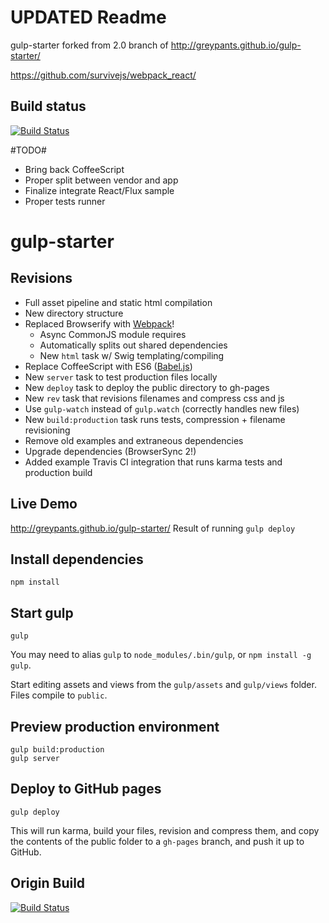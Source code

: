 UPDATED Readme
==============

gulp-starter forked from 2.0 branch of http://greypants.github.io/gulp-starter/


https://github.com/survivejs/webpack_react/

## Build status
[![Build Status](https://travis-ci.org/MariusRugan/supersymmetry.svg?branch=master)](https://travis-ci.org/MariusRugan/supersymmetry)


#TODO#
- Bring back CoffeeScript
- Proper split between vendor and app
- Finalize integrate React/Flux sample
- Proper tests runner

gulp-starter
============
## Revisions
- Full asset pipeline and static html compilation
- New directory structure
- Replaced Browserify with [Webpack](http://webpack.github.io/docs/webpack-for-browserify-users.html)!
  - Async CommonJS module requires
  - Automatically splits out shared dependencies
  - New `html` task w/ Swig templating/compiling
- Replace CoffeeScript with ES6 ([Babel.js](http://babeljs.io/))
- New `server` task to test production files locally
- New `deploy` task to deploy the public directory to gh-pages
- New `rev` task that revisions filenames and compress css and js
- Use `gulp-watch` instead of `gulp.watch` (correctly handles new files)
- New `build:production` task runs tests, compression + filename revisioning
- Remove old examples and extraneous dependencies
- Upgrade dependencies (BrowserSync 2!)
- Added example Travis CI integration that runs karma tests and production build

## Live Demo
http://greypants.github.io/gulp-starter/
Result of running `gulp deploy`

## Install dependencies
```
npm install
```

## Start gulp
```
gulp
```
You may need to alias `gulp` to `node_modules/.bin/gulp`, or `npm install -g gulp`.

Start editing assets and views from the `gulp/assets` and `gulp/views` folder. Files compile to `public`.

## Preview production environment
```
gulp build:production
gulp server
```

## Deploy to GitHub pages
```
gulp deploy
```
This will run karma, build your files, revision and compress them, and copy the contents of the public folder to a `gh-pages` branch, and push it up to GitHub.

## Origin Build
[![Build Status](https://travis-ci.org/greypants/gulp-starter.svg?branch=static-server)](https://travis-ci.org/greypants/gulp-starter)
